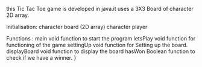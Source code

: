this Tic Tac Toe game is developed in java.it uses a 3X3 Board of character 2D array.

Initialisation: character board (2D array)
			character player

Functions : main void function to start the program
		letsPlay void function for functioning of the game
		settingUp void function for Setting up the board.
		displayBoard void function to display the board
		hasWon Boolean function to check if we have a winner.
}
